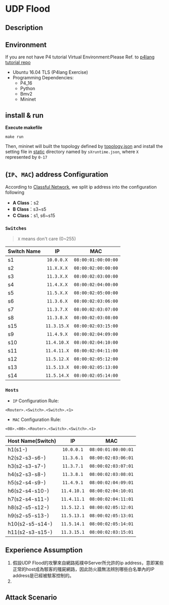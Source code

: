 # UDP Flood

## Description


## Environment

If you are not have P4 tutorial Virtual Environment:Please Ref. to [p4lang tutorial repo](https://github.com/p4lang/tutorials) 

* Ubuntu 16.04 TLS (P4lang Exercise)
* Programming Dependencies:
    - P4_16
    - Python
    - Bmv2
    - Mininet

## install & run



**Execute makefile**

```
make run
```
Then, mininet will built the topology defined by [topology.json](/static/topology.json) and install the setting file in [static](/static) directory named by `sXruntime.json`, where `X` represented by `0-17` 


## (`IP`、`MAC`) address Configuration

According to [Classful Network](https://en.wikipedia.org/wiki/Classful_network), we split ip address into the configuration following

* **A Class**：s2
* **B Class**：s3~s5
* **C Class**：s1, s6~s15

### `Switches`
> `X` means don't care (0~255)

Switch Name   |     IP          |           MAC 
--------------|:---------------:|:------------------------:
s1            |  `10.0.0.X`     |    `08:00:01:00:00:00` 
s2            |  `11.X.X.X`     |    `08:00:02:00:00:00` 
s3            |  `11.3.X.X`     |    `08:00:02:03:00:00` 
s4            |  `11.4.X.X`     |    `08:00:02:04:00:00` 
s5            |  `11.5.X.X`     |    `08:00:02:05:00:00` 
s6            |  `11.3.6.X`     |    `08:00:02:03:06:00` 
s7            |  `11.3.7.X`     |    `08:00:02:03:07:00` 
s8            |  `11.3.8.X`     |    `08:00:02:03:08:00` 
s15           |  `11.3.15.X`    |    `08:00:02:03:15:00` 
s9            |  `11.4.9.X`     |    `08:00:02:04:09:00` 
s10           |  `11.4.10.X`    |    `08:00:02:04:10:00` 
s11           |  `11.4.11.X`    |    `08:00:02:04:11:00` 
s12           |  `11.5.12.X`    |    `08:00:02:05:12:00` 
s13           |  `11.5.13.X`    |    `08:00:02:05:13:00` 
s14           |  `11.5.14.X`    |    `08:00:02:05:14:00` 

### `Hosts`

* `IP` Configuration Rule:
```
<Router>.<Switch>.<Switch>.<1>
```
* `MAC` Configuration Rule:
```
<08>.<00>.<Router>.<Switch>.<Switch>.<1>
```

Host Name(Switch)  |     IP           |            MAC 
-------------------|:----------------:|:------------------------:
h1(s1-)            |  `10.0.0.1`      |    `08:00:01:00:00:01` 
h2(s2-s3-s6-)      |  `11.3.6.1`      |    `08:00:02:03:06:01` 
h3(s2-s3-s7-)      |  `11.3.7.1`      |    `08:00:02:03:07:01` 
h4(s2-s3-s8-)      |  `11.3.8.1`      |    `08:00:02:03:08:01` 
h5(s2-s4-s9-)      |  `11.4.9.1`      |    `08:00:02:04:09:01` 
h6(s2-s4-s10-)     |  `11.4.10.1`     |    `08:00:02:04:10:01` 
h7(s2-s4-s11-)     |  `11.4.11.1`     |    `08:00:02:04:11:01` 
h8(s2-s5-s12-)     |  `11.5.12.1`     |    `08:00:02:05:12:01` 
h9(s2-s5-s13-)     |  `11.5.13.1`     |    `08:00:02:05:13:01` 
h10(s2-s5-s14-)    |  `11.5.14.1`     |    `08:00:02:05:14:01` 
h11(s2-s3-s15-)    |  `11.3.15.1`     |    `08:00:02:03:15:01` 

## Experience Assumption

1. 假設UDP Flood的攻擊來自網路拓樸中Server所允許的ip address，意即某些正常的host成為駭客的殭屍網路，因此防火牆無法辨別哪些白名單內的IP address是已經被駭客控制的。
2. 

## Attack Scenario